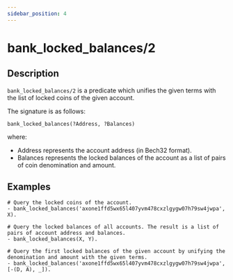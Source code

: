 ```yaml
---
sidebar_position: 4
---
```

[//]: # (This file is auto-generated. Please do not modify it yourself.)

# bank_locked_balances/2

## Description

`bank_locked_balances/2` is a predicate which unifies the given terms with the list of locked coins of the given account.

The signature is as follows:

```text
bank_locked_balances(?Address, ?Balances)
```

where:

- Address represents the account address \(in Bech32 format\).
- Balances represents the locked balances of the account as a list of pairs of coin denomination and amount.

## Examples

```text
# Query the locked coins of the account.
- bank_locked_balances('axone1ffd5wx65l407yvm478cxzlgygw07h79sw4jwpa', X).

# Query the locked balances of all accounts. The result is a list of pairs of account address and balances.
- bank_locked_balances(X, Y).

# Query the first locked balances of the given account by unifying the denomination and amount with the given terms.
- bank_locked_balances('axone1ffd5wx65l407yvm478cxzlgygw07h79sw4jwpa', [-(D, A), _]).
```
